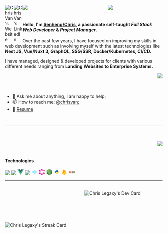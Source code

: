 <div>

<div>
  <a href="https://chrisvan.netlify.app">
    <img align="left" alt="Chris Van's Website" width="28px" src="https://chrisvan.netlify.app/_nuxt/img/logo.83ff3bb.png" />
  </a>
  <a href="https://www.linkedin.com/in/vansenhengmeanrith">
    <img align="left" alt="Chris Van's LinkedIn" width="28px" src="https://raw.githubusercontent.com/peterthehan/peterthehan/master/assets/linkedin.svg" />
  </a>
  <a href="https://github.com/antonkomarev/github-profile-views-counter">
      <img align="left" src="https://komarev.com/ghpvc/?username=chrislegaxy&style=for-the-badge">
  </a>
</div>

<img align="right" src="https://i.pinimg.com/originals/91/d3/05/91d305ed89c3261b75d05514c81c9885.png" width="175" />
  
<br />
<br />

#### Hello, I'm [Senheng/Chris](https://chrisvan.netlify.app), a passionate self-taught <i>Full Stack Web Developer</i> & <i>Project Manager</i>. 

Over the past few years, I have focused on improving my skills in web development such as involving myself with the latest technologies like **Nest JS, Vue/Nuxt 3, GraphQL, SSG/SSR, Docker/Kubernetes, CI/CD.**

I have managed, designed & developed projects for clients with various different needs ranging from **Landing Websites to Enterprise Systems.**

</div>

<div>

<!-- My GitHub's Stats -->

<img align="right" src="https://github-readme-stats.vercel.app/api?username=chrislegaxy&show_icons=true&theme=radical&count_private=true" />


<br />
<br />
<br />

- 💬 Ask me about anything, I am happy to help;
- 📫 How to reach me: [@chrisvan](mailto://chrisvan.vshmr@gmail.com);
- 📝 [Resume](https://chrisvan.netlify.app/Chris-VAN_CV.pdf)

</div>

<br />

<hr />

<br />
<br />

<!-- Most Used Technology -->
<img align="right" src="https://github-readme-stats.vercel.app/api/top-langs/?username=chrislegaxy&layout=compact&theme=radical" />

<br />
<br />

#### Technologies

<code><img height="20" src="https://raw.githubusercontent.com/remojansen/logo.ts/master/ts.svg"></code>
<code><img height="20" src="https://raw.githubusercontent.com/nestjs/nestjs.com/master/img/logo-small.svg"></code>
<code><img height="20" src="https://raw.githubusercontent.com/github/explore/80688e429a7d4ef2fca1e82350fe8e3517d3494d/topics/vue/vue.png"></code>
<code><img height="20" src="https://d33wubrfki0l68.cloudfront.net/20979b327688c53075609a26ac66a25e4f59e8bb/96b62/logos/nuxt-emoji-white.png"></code>
<code><img height="20" src="https://raw.githubusercontent.com/github/explore/80688e429a7d4ef2fca1e82350fe8e3517d3494d/topics/react/react.png"></code>
<code><img height="20" src="https://raw.githubusercontent.com/github/explore/5c058a388828bb5fde0bcafd4bc867b5bb3f26f3/topics/graphql/graphql.png"></code>
<code><img height="20" src="https://raw.githubusercontent.com/github/explore/80688e429a7d4ef2fca1e82350fe8e3517d3494d/topics/nodejs/nodejs.png"></code>
<code><img height="20" src="https://raw.githubusercontent.com/github/explore/80688e429a7d4ef2fca1e82350fe8e3517d3494d/topics/python/python.png"></code>
<code><img height="20" src="https://raw.githubusercontent.com/github/explore/80688e429a7d4ef2fca1e82350fe8e3517d3494d/topics/firebase/firebase.png"></code>
<code><img height="20" src="https://raw.githubusercontent.com/github/explore/80688e429a7d4ef2fca1e82350fe8e3517d3494d/topics/git/git.png"></code>

<hr>

<br />
<!--
**ChrisLegaxy/ChrisLegaxy** is a ✨ _special_ ✨ repository because its `README.md` (this file) appears on your GitHub profile.
![ChrisLegaxy's Top Lang](https://github-readme-stats.vercel.app/api/top-langs/?username=chrislegaxy&layout=compact&theme=radical)
Here are some ideas to get you started:

- 🔭 I’m currently working on ...
- 🌱 I’m currently learning ...
- 👯 I’m looking to collaborate on ...
- 🤔 I’m looking for help with ...
- 💬 Ask me about ...
- 📫 How to reach me: ...
- 😄 Pronouns: ...
- ⚡ Fun fact: ...

<a href="https://open.spotify.com/user/e90fe4zsndbm6xoe2t7t8kogf?si=WaLKpwvWTle0btle2qPb6g">
  <img align="left" alt="Abhishek's Spotify" width="28px" src="https://raw.githubusercontent.com/peterthehan/peterthehan/master/assets/spotify.svg" />
</a>

<a href="https://twitter.com/abhisheknaiidu">
  <img align="left" alt="Chris Van" width="28px" src="https://raw.githubusercontent.com/peterthehan/peterthehan/master/assets/twitter.svg" />
</a>
-->

<!-- Dev Card -->
<a href="https://app.daily.dev/chrislegaxy">
 <img align="right" src="https://api.daily.dev/devcards/1dbcf6774a3f40f9bf01820030a93501.png?r=hgy" width="250" alt="Chris Legaxy's Dev Card"/>
</a>

<br />
<br />
<br />
<br />
<br />
<br />

<!-- Streak Card -->
<a href="https://app.daily.dev/chrislegaxy">
  <img align="left" src="http://github-readme-streak-stats.herokuapp.com?user=ChrisLegaxy&theme=radical&hide_border=false&date_format=j%20M%5B%20Y%5D" alt="Chris Legaxy's Streak Card"/>
</a>
